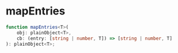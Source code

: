 # mapEntries

```ts
function mapEntries<T>(
    obj: plainObject<T>,
    cb: (entry: [string | number, T]) => [string | number, T]
): plainObject<T>;
```
